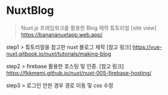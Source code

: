 # NuxtBlog

> Nuxt.js 프레임워크를 활용한 Blog 제작 튜토리얼
> [site view] https://banananuxtapp.web.app/

step1 > 튜토리얼을 참고한 nuxt 블로그 제작
[참고 링크]
https://vue-nuxt.gitbook.io/nuxt/tutorials/making-blog

step2 > firebase 활용한 호스팅 및 인증.
[참고 링크]
https://fkkmemi.github.io/nuxt/nuxt-005-firebase-hosting/

step3 > 로그인 안한 경우 경로 이동 및 css 수정
